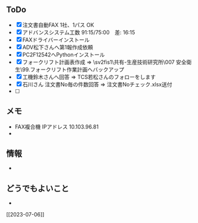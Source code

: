 ## ToDo
- [x] 注文書自動FAX 1社、1パス OK
- [x] アドバンスシステム工数 91:15/75:00　差: 16:15
- [x] FAXドライバーインストール
- [x] ADV松下さんへ第1報作成依頼
- [x] PC2F12542へPythonインストール
- [x] フォークリフト計画表作成 ⇒ \\sv2fis1\共有-生産技術研究所\007 安全衛生\99.フォークリフト作業計画へバックアップ
- [x] 工機鈴木さんへ回答 ⇒ TCS若松さんのフォローをします
- [x] 石川さん 注文書No毎の件数回答 ⇒ 注文書Noチェック.xlsx送付
- [ ] 


## メモ
- FAX複合機 IPアドレス 10.103.96.81
- 


## 情報
- 


## どうでもよいこと
- 


[[2023-07-06]]

